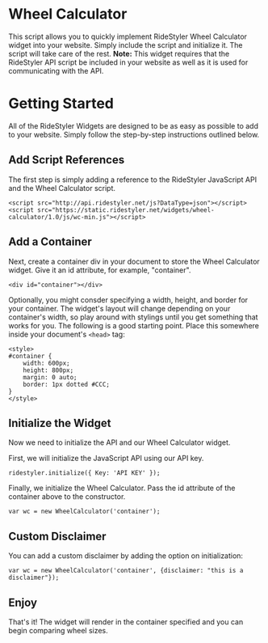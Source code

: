 # Wheel Calculator
This script allows you to quickly implement RideStyler Wheel Calculator widget into your website. Simply include the script and initialize it. The script will take care of the rest.
**Note:** This widget requires that the RideStyler API script be included in your website as well as it is used for communicating with the API.
# Getting Started
All of the RideStyler Widgets are designed to be as easy as possible to add to your website. Simply follow the step-by-step instructions outlined below.
## Add Script References
The first step is simply adding a reference to the RideStyler JavaScript API and the Wheel Calculator script.
```
<script src="http://api.ridestyler.net/js?DataType=json"></script>
<script src="https://static.ridestyler.net/widgets/wheel-calculator/1.0/js/wc-min.js"></script>
```
## Add a Container
Next, create a container div in your document to store the Wheel Calculator widget. Give it an id attribute, for example, "container".
```
<div id="container"></div>
```
Optionally, you might consder specifying a width, height, and border for your container. The widget's layout will change depending on your container's width, so play around with stylings until you get something that works for you. The following is a good starting point. Place this somewhere inside your document's `<head>` tag:
```
<style>
#container {
	width: 600px;
	height: 800px;
	margin: 0 auto;
	border: 1px dotted #CCC;
}
</style>
```
## Initialize the Widget
Now we need to initialize the API and our Wheel Calculator widget.

First, we will initialize the JavaScript API using our API key.
```
ridestyler.initialize({ Key: 'API KEY' });
```

Finally, we initialize the Wheel Calculator. Pass the id attribute of the container above to the constructor.
```
var wc = new WheelCalculator('container');
```
## Custom Disclaimer
You can add a custom disclaimer by adding the option on initialization:
```
var wc = new WheelCalculator('container', {disclaimer: "this is a disclaimer"});
```
## Enjoy
That's it! The widget will render in the container specified and you can begin comparing wheel sizes.
